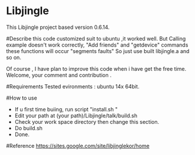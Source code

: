 # Libjingle
This Libjingle project based version 0.6.14. 

#Describe
this code customized suit to ubuntu ,it worked well.
But Calling example doesn't work correctly, "Add friends" and "getdevice" commands these functions will occur "segments faults"
So just use built libjingle.a and so on.

Of course , I have plan to improve this code when i have get the free time.
Welcome, your comment and contribution . 


#Requirements 
Tested evironments :
ubuntu 14x 64bit. 


#How to use
- If u first time buiing, run script "install.sh "
- Edit your path at (your path)/Libjingle/talk/build.sh
- Check your work space directory then change this section. 
- Do build.sh 
- Done.





#Reference
https://sites.google.com/site/libjinglekor/home
